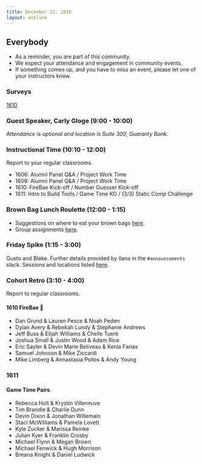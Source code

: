 ```yaml
---
title: December 22, 2016
layout: outline
---
```


## Everybody

- As a reminder, you are part of this community.
- We expect your attendance and engagement in community events.
- If something comes up, and you have to miss an event, please let one of your instructors know.

### Surveys

[1610](https://goo.gl/forms/SqMpyxUa5ZqAQjoV2)

### Guest Speaker, Carly Gloge (9:00 - 10:00)
*Attendance is optional and location is Suite 300, Guaranty Bank.*  

### Instructional Time (10:10 - 12:00)
Report to your regular classrooms.

* 1606: Alumni Panel Q&A / Project Work Time
* 1608: Alumni Panel Q&A / Project Work Time
* 1610: FireBae Kick-off / Number Guesser Kick-off
* 1611: Intro to Build Tools / Game Time KO / (3/3) Static Comp Challenge

### Brown Bag Lunch Roulette (12:00 - 1:15)

* Suggestions on where to eat your brown bags [here](http://goo.gl/mHcSpv).
* Group assignments [here](https://github.com/turingschool/interdisciplinary-planning/blob/master/groups/20161216.markdown).

### Friday Spike (1:15 - 3:00)
Gusto and Blake. Further details provided by Ilana in the `#announcements` slack. Sessions and locations listed [here](https://docs.google.com/spreadsheets/d/1K5JRLoSOHwv4SqE3B6uuXNFuZ9chn3Xop_9fpB9Wyh4/edit?usp=sharing).

### Cohort Retro (3:10 - 4:00)
Report to regular classrooms.

#### 1610 FireBae 🍐

* Dan Grund & Lauren Pesce & Noah Peden
* Dylan Avery & Rebekah Lundy & Stephanie Andrews
* Jeff Buss & Elijah Williams & Chelle Tuerk
* Joshua Small & Justin Wood & Adam Rice
* Eric Sayler & Devin Marie Beliveau & Kenia Farias
* Samuel Johnson & Mike Ziccardi
* Mike Limberg & Annastasia Psitos & Andy Young

### 1611

#### Game Time Pairs

  * Rebecca Holt & Krystin Villeneuve
  * Tim Brandle & Charlie Dunn
  * Devin Dixon & Jonathan Willemain
  * Staci McWilliams & Pamela Lovett
  * Kyle Zucker & Marissa Reinke
  * Julian Kyer & Franklin Crosby
  * Michael Flynn & Megan Brown
  * Michael Fenwick & Hugh Morrison
  * Breana Knight & Daniel Ludwick
